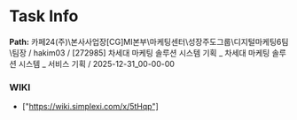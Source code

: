 # Task Info

**Path:** 카페24(주)\본사사업장\[CG]MI본부\마케팅센터\성장주도그룹\디지털마케팅6팀\팀장 / hakim03 / [272985] 차세대 마케팅 솔루션 시스템 기획 _ 차세대 마케팅 솔루션 시스템 _ 서비스 기획 / 2025-12-31_00-00-00

### WIKI
- ["https://wiki.simplexi.com/x/5tHqp"]

